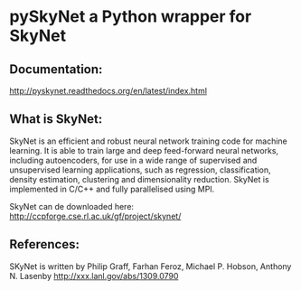 pySkyNet a Python wrapper for SkyNet
====================================

Documentation:
--------------
http://pyskynet.readthedocs.org/en/latest/index.html

What is SkyNet:
--------------

SkyNet is an efficient and robust neural
network training code for machine
learning. It is able to train large and
deep feed-forward neural networks,
including autoencoders, for use in a
wide range of supervised and
unsupervised learning applications, such
as regression, classification, density
estimation, clustering and
dimensionality reduction. SkyNet is
implemented in C/C++ and fully
parallelised using MPI.

SkyNet can de downloaded here:
http://ccpforge.cse.rl.ac.uk/gf/project/skynet/

References:
-----------
SKyNet is written by Philip Graff, Farhan Feroz, Michael P. Hobson, Anthony N. Lasenby
http://xxx.lanl.gov/abs/1309.0790
